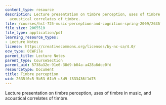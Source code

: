 ```yaml
---
content_type: resource
description: Lecture presentation on timbre perception, uses of timbre in music, and
  acoustical correlates of timbre.
file: /courses/hst-725-music-perception-and-cognition-spring-2009/2635f0c55b5361b9c3d9f333436f1d75_MITHST_725S09_lec07_timbre.pdf
file_size: 2065510
file_type: application/pdf
learning_resource_types:
- Lecture Notes
license: https://creativecommons.org/licenses/by-nc-sa/4.0/
ocw_type: OCWFile
parent_title: Lecture Notes
parent_type: CourseSection
parent_uid: 5738a32e-91e6-38d9-b04a-a428a6dce0fd
resourcetype: Document
title: Timbre perception
uid: 2635f0c5-5b53-61b9-c3d9-f333436f1d75
---
```

Lecture presentation on timbre perception, uses of timbre in music, and acoustical correlates of timbre.